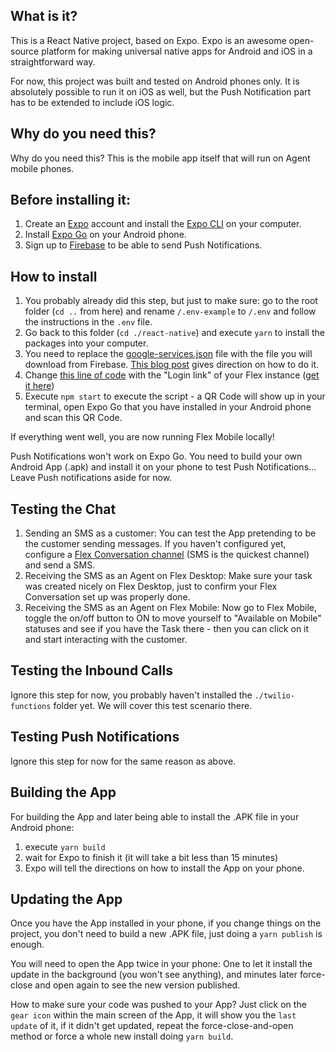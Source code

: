 ## What is it?

This is a React Native project, based on Expo. Expo is an awesome open-source platform for making universal native apps for Android and iOS in a straightforward way.

For now, this project was built and tested on Android phones only. It is absolutely possible to run it on iOS as well, but the Push Notification part has to be extended to include iOS logic.

## Why do you need this?

Why do you need this? This is the mobile app itself that will run on Agent mobile phones.

## Before installing it:

1. Create an [Expo](https://expo.dev/) account and install the [Expo CLI](https://docs.expo.dev/get-started/installation/) on your computer.
2. Install [Expo Go](https://play.google.com/store/apps/details?id=host.exp.exponent&hl=en&gl=US) on your Android phone.
3. Sign up to [Firebase](https://firebase.google.com/) to be able to send Push Notifications.

## How to install

1. You probably already did this step, but just to make sure: go to the root folder (`cd ..` from here) and rename `/.env-example` to `/.env` and follow the instructions in the `.env` file.
2. Go back to this folder (`cd ./react-native`) and execute `yarn` to install the packages into your computer.
3. You need to replace the [google-services.json](https://github.com/bruno222/flex-mobile/blob/main/react-native/google-services.json) file with the file you will download from Firebase. [This blog post](https://medium.com/geekculture/first-class-push-notifications-for-expo-apps-4bd7bbb9a01a) gives direction on how to do it.
4. Change [this line of code](https://github.com/bruno222/flex-mobile/blob/main/react-native/screens/Login.tsx#L6) with the "Login link" of your Flex instance ([get it here](https://console.twilio.com/us1/develop/flex/manage/single-sign-on?frameUrl=%2Fconsole%2Fflex%2Fsingle-sign-on%3Fx-target-region%3Dus1))
5. Execute `npm start` to execute the script - a QR Code will show up in your terminal, open Expo Go that you have installed in your Android phone and scan this QR Code.

If everything went well, you are now running Flex Mobile locally!

Push Notifications won't work on Expo Go. You need to build your own Android App (.apk) and install it on your phone to test Push Notifications... Leave Push notifications aside for now.

## Testing the Chat

1. Sending an SMS as a customer: You can test the App pretending to be the customer sending messages. If you haven't configured yet, configure a [Flex Conversation channel](https://www.twilio.com/docs/flex/conversations) (SMS is the quickest channel) and send a SMS.
2. Receiving the SMS as an Agent on Flex Desktop: Make sure your task was created nicely on Flex Desktop, just to confirm your Flex Conversation set up was properly done.
3. Receiving the SMS as an Agent on Flex Mobile: Now go to Flex Mobile, toggle the on/off button to ON to move yourself to "Available on Mobile" statuses and see if you have the Task there - then you can click on it and start interacting with the customer.

## Testing the Inbound Calls

Ignore this step for now, you probably haven't installed the `./twilio-functions` folder yet.  We will cover this test scenario there.

## Testing Push Notifications

Ignore this step for now for the same reason as above.

## Building the App

For building the App and later being able to install the .APK file in your Android phone:

1. execute `yarn build`
2. wait for Expo to finish it (it will take a bit less than 15 minutes)
3. Expo will tell the directions on how to install the App on your phone.

## Updating the App

Once you have the App installed in your phone, if you change things on the project, you don't need to build a new .APK file, just doing a `yarn publish` is enough.

You will need to open the App twice in your phone: One to let it install the update in the background (you won't see anything), and minutes later force-close and open again to see the new version published.

How to make sure your code was pushed to your App? Just click on the `gear icon` within the main screen of the App, it will show you the `last update` of it, if it didn't get updated, repeat the force-close-and-open method or force a whole new install doing `yarn build`.
